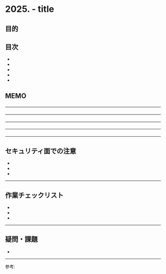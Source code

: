 # 2025. - title

## 目的



## 目次

- [](#1)
- [](#2)
- [](#3)
- [](#4)
- [](#5)

## MEMO

<a id="1"></a>

### 

---
<a id="2"></a>

### 

---
<a id="3"></a>

### 

---
<a id="4"></a>

### 

---
<a id="5"></a>

### 
---
## セキュリティ面での注意

- 
- 
- 

---
## 作業チェックリスト

- 
- 
- 

---
## 疑問・課題

- 

---

参考: []()
